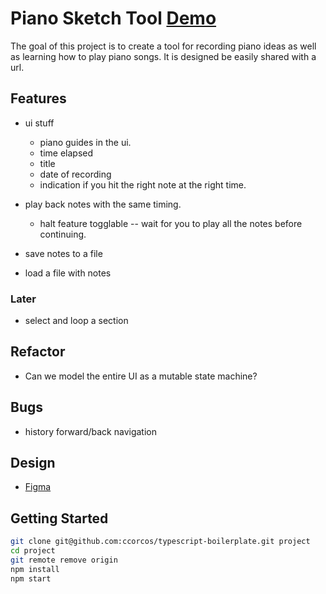 # Piano Sketch Tool [Demo](https://ccorcos.github.io/piano-sketch-tool)

The goal of this project is to create a tool for recording piano ideas as well as learning how to play piano songs. It is designed be easily shared with a url.

## Features

- ui stuff
	- piano guides in the ui.
	- time elapsed
	- title
	- date of recording
	- indication if you hit the right note at the right time.

- play back notes with the same timing.
	- halt feature togglable -- wait for you to play all the notes before continuing.

- save notes to a file
- load a file with notes

### Later

- select and loop a section

## Refactor

- Can we model the entire UI as a mutable state machine?

## Bugs

- history forward/back navigation

## Design

- [Figma](https://www.figma.com/file/QfhKUMaUldqcE5I0DXtq3U/Piano-Sketch-Tool?node-id=0%3A1)

## Getting Started

```sh
git clone git@github.com:ccorcos/typescript-boilerplate.git project
cd project
git remote remove origin
npm install
npm start
```
